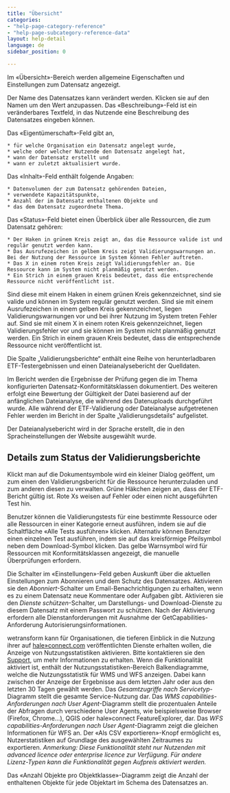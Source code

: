 ```yaml
---
title: "Übersicht"
categories:
- "help-page-category-reference"
- "help-page-subcategory-reference-data"
layout: help-detail
language: de
sidebar_position: 0

---
```


Im &laquo;Übersicht&raquo;-Bereich werden allgemeine Eigenschaften und Einstellungen zum Datensatz angezeigt.

Der Name des Datensatzes kann verändert werden. Klicken sie auf den Namen um den Wert anzupassen. Das &laquo;Beschreibung&raquo;-Feld ist ein veränderbares Textfeld, in das Nutzende eine Beschreibung des Datensatzes eingeben können.

Das &laquo;Eigentümerschaft&raquo;-Feld gibt an,

    * für welche Organisation ein Datensatz angelegt wurde,
    * welche oder welcher Nutzende den Datensatz angelegt hat,
    * wann der Datensatz erstellt und
    * wann er zuletzt aktualisiert wurde.

Das &laquo;Inhalt&raquo;-Feld enthält folgende Angaben:

    * Datenvolumen der zum Datensatz gehörenden Dateien,
    * verwendete Kapazitätspunkte,
    * Anzahl der im Datensatz enthaltenen Objekte und
    * das dem Datensatz zugeordnete Thema.

Das &laquo;Status&raquo;-Feld bietet einen Überblick über alle Ressourcen, die zum Datensatz gehören:

    * Der Haken in grünem Kreis zeigt an, das die Ressource valide ist und regulär genutzt werden kann.
    * Das Ausrufezeichen in gelbem Kreis zeigt Validierungswarnungen an. Bei der Nutzung der Ressource im System können Fehler auftreten.
    * Das X in einem roten Kreis zeigt Validierungsfehler an. Die Ressource kann im System nicht planmäßig genutzt werden.
    * Ein Strich in einem grauen Kreis bedeutet, dass die entsprechende Ressource nicht veröffentlicht ist.

 Sind diese mit einem Haken in einem grünen Kreis gekennzeichnet, sind sie valide und können im System regulär genutzt werden. Sind sie mit einem Ausrufezeichen in einem gelben Kreis gekennzeichnet, liegen Validierungswarnungen vor und bei ihrer Nutzung im System treten Fehler auf. Sind sie mit einem X in einem roten Kreis gekennzeichnet, liegen Validierungsfehler vor und sie können im System nicht planmäßig genutzt werden. Ein Strich in einem grauen Kreis bedeutet, dass die entsprechende Ressource nicht veröffentlicht ist.

Die Spalte „Validierungsberichte“ enthält eine Reihe von herunterladbaren ETF-Testergebnissen und einen Dateianalysebericht der Quelldaten.

Im Bericht werden die Ergebnisse der Prüfung gegen die im Thema konfigurierten Datensatz-Konformitätsklassen dokumentiert. Des weiteren erfolgt eine Bewertung der Gültigkeit der Datei basierend auf der anfänglichen Dateianalyse, die während des Datenuploads durchgeführt wurde.
Alle während der ETF-Validierung oder Dateianalyse aufgetretenen Fehler werden im Bericht in der Spalte „Validierungsdetails“ aufgelistet.

Der Dateianalysebericht wird in der Sprache erstellt, die in den Spracheinstellungen der Website ausgewählt wurde.

## Details zum Status der Validierungsberichte ##

Klickt man auf die Dokumentsymbole wird ein kleiner Dialog geöffent, um zum einen den Validierungsbericht für die Ressource herunterzuladen und zum anderen diesen zu verwalten.
Grüne Häkchen zeigen an, dass der ETF-Bericht gültig ist.
Rote Xs weisen auf Fehler oder einen nicht ausgeführten Test hin.

Benutzer können die Validierungstests für eine bestimmte Ressource oder alle Ressourcen in einer Kategorie erneut ausführen, indem sie auf die Schaltfläche «Alle Tests ausführen» klicken. Alternativ können Benutzer einen einzelnen Test ausführen, indem sie auf das kreisförmige Pfeilsymbol neben dem Download-Symbol klicken.
Das gelbe Warnsymbol wird für Ressourcen mit Konformitätsklassen angezeigt, die manuelle Überprüfungen erfordern.

Die Schalter im &laquo;Einstellungen&raquo;-Feld geben Auskunft über die aktuellen Einstellungen zum Abonnieren und dem Schutz des Datensatzes. Aktivieren sie den *Abonniert*-Schalter um Email-Benachrichtigungen zu erhalten, wenn es zu einem Datensatz neue Kommentare oder Aufgaben gibt. Aktivieren sie den *Dienste schützen*-Schalter, um Darstellungs- und Download-Dienste zu diesem Datensatz mit einem Passwort zu schützen. Nach der Aktivierung erfordern alle Dienstanforderungen mit Ausnahme der GetCapabilities-Anforderung Autorisierungsinformationen.

wetransform kann für Organisationen, die tieferen Einblick in die Nutzung ihrer auf [hale»connect.com](https://haleconnect.com) veröffentlichten Dienste erhalten wollen, die Anzeige von Nutzungsstatistiken aktivieren. Bitte kontaktieren sie den [Support](https://www.wetransform.to/services/support/), um mehr Informationen zu erhalten. Wenn die Funktionalität aktiviert ist, enthält der Nutzungsstatistiken-Bereich Balkendiagramme, welche die Nutzungsstatistik für WMS und WFS anzeigen. Dabei kann zwischen der Anzeige der Ergebnisse aus dem letzten Jahr oder aus den letzten 30 Tagen gewählt werden. Das *Gesamtzugriffe nach Servicetyp*-Diagramm stellt die gesamte Service-Nutzung dar. Das *WMS capabilities-Anforderungen nach User Agent*-Diagramm stellt die prozentualen Anteile der Abfragen durch verschiedene User Agents, wie beispielsweise Browser (Firefox, Chrome...), QGIS oder hale»connect FeatureExplorer, dar. Das *WFS capabilities-Anforderungen nach User Agent*-Diagramm zeigt die gleichen Informationen für WFS an. Der &laquo;Als CSV exportieren&raquo;-Knopf ermöglicht es, Nutzerstatistiken auf Grundlage des ausgewählten Zeitraumes zu exportieren.
*Anmerkung: Diese Funktionalität steht nur Nutzenden mit advanced licence oder enterprise licence zur Verfügung. Für andere Lizenz-Typen kann die Funktionalität gegen Aufpreis aktiviert werden.*

Das &laquo;Anzahl Objekte pro Objektklasse&raquo;-Diagramm zeigt die Anzahl der enthaltenen Objekte für jede Objektart im Schema des Datensatzes an.
